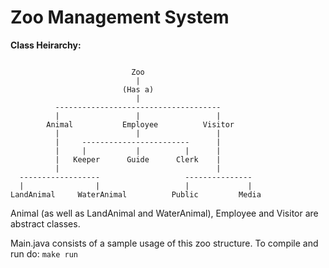 Zoo Management System
=====================

**Class Heirarchy:**

```

                           Zoo
                            |
                         (Has a)
                            |
          -------------------------------------
          |                 |                 |
        Animal           Employee          Visitor
          |                 |                 |
          |     ------------------------      |
          |     |           |          |      |
          |   Keeper      Guide      Clerk    |
          |                                   |
  ------------------                   ---------------
  |                |                   |             |
LandAnimal     WaterAnimal          Public         Media

```

Animal (as well as LandAnimal and WaterAnimal), Employee and Visitor are abstract classes.

Main.java consists of a sample usage of this zoo structure.
To compile and run do:
`make run`
